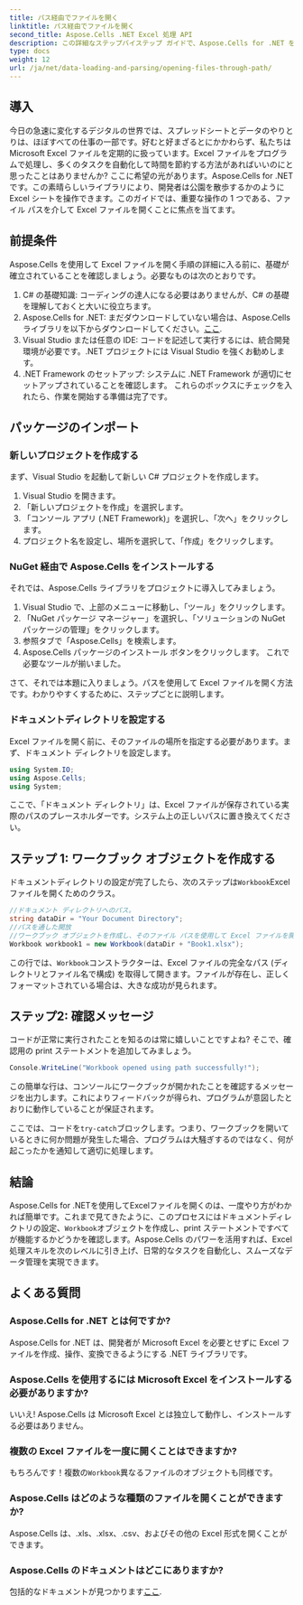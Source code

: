 ```yaml
---
title: パス経由でファイルを開く
linktitle: パス経由でファイルを開く
second_title: Aspose.Cells .NET Excel 処理 API
description: この詳細なステップバイステップ ガイドで、Aspose.Cells for .NET を使用して Excel ファイルを簡単に開く方法を学びます。
type: docs
weight: 12
url: /ja/net/data-loading-and-parsing/opening-files-through-path/
---
```

## 導入
今日の急速に変化するデジタルの世界では、スプレッドシートとデータのやりとりは、ほぼすべての仕事の一部です。好むと好まざるとにかかわらず、私たちは Microsoft Excel ファイルを定期的に扱っています。Excel ファイルをプログラムで処理し、多くのタスクを自動化して時間を節約する方法があればいいのにと思ったことはありませんか? ここに希望の光があります。Aspose.Cells for .NET です。この素晴らしいライブラリにより、開発者は公園を散歩するかのように Excel シートを操作できます。このガイドでは、重要な操作の 1 つである、ファイル パスを介して Excel ファイルを開くことに焦点を当てます。
## 前提条件
 
Aspose.Cells を使用して Excel ファイルを開く手順の詳細に入る前に、基礎が確立されていることを確認しましょう。必要なものは次のとおりです。
1. C# の基礎知識: コーディングの達人になる必要はありませんが、C# の基礎を理解しておくと大いに役立ちます。
2.  Aspose.Cells for .NET: まだダウンロードしていない場合は、Aspose.Cellsライブラリを以下からダウンロードしてください。[ここ](https://releases.aspose.com/cells/net/).
3. Visual Studio または任意の IDE: コードを記述して実行するには、統合開発環境が必要です。.NET プロジェクトには Visual Studio を強くお勧めします。
4. .NET Framework のセットアップ: システムに .NET Framework が適切にセットアップされていることを確認します。
これらのボックスにチェックを入れたら、作業を開始する準備は完了です。
## パッケージのインポート
### 新しいプロジェクトを作成する
まず、Visual Studio を起動して新しい C# プロジェクトを作成します。
1. Visual Studio を開きます。
2. 「新しいプロジェクトを作成」を選択します。
3. 「コンソール アプリ (.NET Framework)」を選択し、「次へ」をクリックします。
4. プロジェクト名を設定し、場所を選択して、「作成」をクリックします。
### NuGet 経由で Aspose.Cells をインストールする
それでは、Aspose.Cells ライブラリをプロジェクトに導入してみましょう。
1. Visual Studio で、上部のメニューに移動し、「ツール」をクリックします。
2. 「NuGet パッケージ マネージャー」を選択し、「ソリューションの NuGet パッケージの管理」をクリックします。
3. 参照タブで「Aspose.Cells」を検索します。
4. Aspose.Cells パッケージのインストール ボタンをクリックします。 
これで必要なツールが揃いました。

さて、それでは本題に入りましょう。パスを使用して Excel ファイルを開く方法です。わかりやすくするために、ステップごとに説明します。
### ドキュメントディレクトリを設定する
Excel ファイルを開く前に、そのファイルの場所を指定する必要があります。まず、ドキュメント ディレクトリを設定します。

```csharp
using System.IO;
using Aspose.Cells;
using System;
```

ここで、「ドキュメント ディレクトリ」は、Excel ファイルが保存されている実際のパスのプレースホルダーです。システム上の正しいパスに置き換えてください。 
## ステップ 1: ワークブック オブジェクトを作成する 
ドキュメントディレクトリの設定が完了したら、次のステップは`Workbook`Excel ファイルを開くためのクラス。

```csharp
//ドキュメント ディレクトリへのパス。
string dataDir = "Your Document Directory";
//パスを通した開放
//ワークブック オブジェクトを作成し、そのファイル パスを使用して Excel ファイルを開く
Workbook workbook1 = new Workbook(dataDir + "Book1.xlsx");
```

この行では、`Workbook`コンストラクターは、Excel ファイルの完全なパス (ディレクトリとファイル名で構成) を取得して開きます。ファイルが存在し、正しくフォーマットされている場合は、大きな成功が見られます。
## ステップ2: 確認メッセージ
コードが正常に実行されたことを知るのは常に嬉しいことですよね? そこで、確認用の print ステートメントを追加してみましょう。

```csharp
Console.WriteLine("Workbook opened using path successfully!");
```

この簡単な行は、コンソールにワークブックが開かれたことを確認するメッセージを出力します。これによりフィードバックが得られ、プログラムが意図したとおりに動作していることが保証されます。

ここでは、コードを`try-catch`ブロックします。つまり、ワークブックを開いているときに何か問題が発生した場合、プログラムは大騒ぎするのではなく、何が起こったかを通知して適切に処理します。
## 結論
Aspose.Cells for .NETを使用してExcelファイルを開くのは、一度やり方がわかれば簡単です。これまで見てきたように、このプロセスにはドキュメントディレクトリの設定、`Workbook`オブジェクトを作成し、print ステートメントですべてが機能するかどうかを確認します。Aspose.Cells のパワーを活用すれば、Excel 処理スキルを次のレベルに引き上げ、日常的なタスクを自動化し、スムーズなデータ管理を実現できます。
## よくある質問
### Aspose.Cells for .NET とは何ですか?
Aspose.Cells for .NET は、開発者が Microsoft Excel を必要とせずに Excel ファイルを作成、操作、変換できるようにする .NET ライブラリです。
### Aspose.Cells を使用するには Microsoft Excel をインストールする必要がありますか?
いいえ! Aspose.Cells は Microsoft Excel とは独立して動作し、インストールする必要はありません。
### 複数の Excel ファイルを一度に開くことはできますか?
もちろんです！複数の`Workbook`異なるファイルのオブジェクトも同様です。
### Aspose.Cells はどのような種類のファイルを開くことができますか?
Aspose.Cells は、.xls、.xlsx、.csv、およびその他の Excel 形式を開くことができます。
### Aspose.Cells のドキュメントはどこにありますか?
包括的なドキュメントが見つかります[ここ](https://reference.aspose.com/cells/net/).